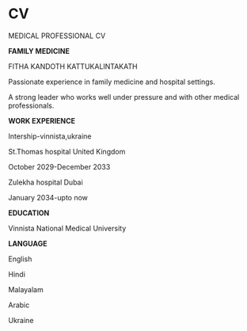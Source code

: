 # CV
MEDICAL PROFESSIONAL CV
<body>
    <!--Page of cv-->
    <div>
        <!--Main information-->
        <div>
            <B>FAMILY MEDICINE</B>
            <p>FITHA KANDOTH KATTUKALINTAKATH</p>
            <p>Passionate experience in family medicine and hospital settings.</p>
            <p>A strong leader who works well under pressure and with other medical professionals.</p>
        </div>
        <!--Work experience-->
        <div>
            <B>WORK EXPERIENCE</B>
            <p>Intership-vinnista,ukraine</p>
            <p>St.Thomas hospital United Kingdom</p>
            <p>October 2029-December 2033</p>
            <p>Zulekha hospital Dubai</p>
            <p>January 2034-upto now</p>
        </div>
        <div>
            <B>EDUCATION</B>
            <p>Vinnista National Medical University</p>
        </div>
        <div>
            <B>LANGUAGE</B>
            <p>English</p>
            <p>Hindi</p>
            <p>Malayalam</p>
            <p>Arabic</p>
            <p>Ukraine</p>
        </div>
</body>
